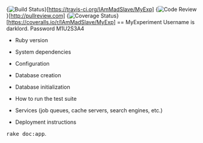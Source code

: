 

{<img src="https://travis-ci.org/FIU-SCIS-Senior-Project-2014-Fall/MyExperiment.svg?branch=master" alt="Build Status" />}[https://travis-ci.org/IAmMadSlave/MyExp]
{<img src="https://www.pullreview.com/github/IAmMadSlave/MyExp/badges/master.svg?" alt="Code Review" />}[http://pullreview.com]
{<img src="https://coveralls.io/repos/IAmMadSlave/MyExp/badge.png" alt="Coverage Status" />}[https://coveralls.io/r/IAmMadSlave/MyExp]
== MyExperiment 
Username is darklord. Password M1U2S3A4
* Ruby version

* System dependencies

* Configuration

* Database creation

* Database initialization

* How to run the test suite

* Services (job queues, cache servers, search engines, etc.)

* Deployment instructions

<tt>rake doc:app</tt>.
